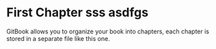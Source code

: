 # First Chapter sss asdfgs

GitBook allows you to organize your book into chapters, each chapter is stored in a separate file like this one.

